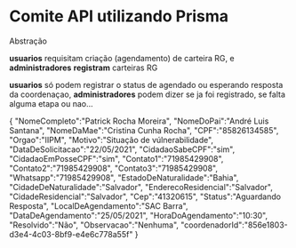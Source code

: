 # Comite API utilizando Prisma

Abstração

**usuarios** requisitam criação (agendamento) de carteira RG, e **administradores** __registram__ carteiras RG

**usuarios** só podem registrar o status de agendado ou esperando resposta da coordenaçao, **administradores** podem dizer se ja foi registrado, se falta alguma etapa ou nao...


{
 "NomeCompleto":"Patrick Rocha Moreira",
 "NomeDoPai":"André Luis Santana",
 "NomeDaMae":"Cristina Cunha Rocha",
 "CPF":"85826134585",
 "Orgao":"IIPM",
 "Motivo":"Situação de vúlnerabilidade",
 "DataDeSolicitacao":"22/05/2021",
 "CidadaoSabeCPF":"sim",
 "CidadaoEmPosseCPF":"sim",
 "Contato1":"71985429908",
 "Contato2":"71985429908",
 "Contato3":"71985429908",
 "Whatsapp":"71985429908",
 "EstadoDeNaturalidade":"Bahia",
 "CidadeDeNaturalidade":"Salvador",
 "EnderecoResidencial":"Salvador",
 "CidadeResidencial":"Salvador",
 "Cep":"41320615",
 "Status":"Aguardando Resposta",
 "LocalDeAgendamento":"SAC Barra",
 "DataDeAgendamento":"25/05/2021",
 "HoraDoAgendamento":"10:30",
 "Resolvido":"Não",
 "Observacao":"Nenhuma",
 "coordenadorId":"856e1803-d3e4-4c03-8bf9-e4e6c778a55f"
}